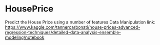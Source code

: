 # HousePrice
Predict the House Price using a number of features
Data Manipulation link:
https://www.kaggle.com/tannercarbonati/house-prices-advanced-regression-techniques/detailed-data-analysis-ensemble-modeling/notebook 

